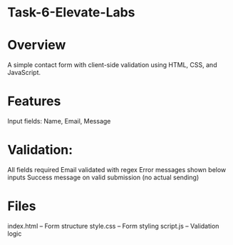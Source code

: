 # Task-6-Elevate-Labs

# Overview
A simple contact form with client-side validation using HTML, CSS, and JavaScript.

# Features
Input fields: Name, Email, Message

# Validation:
All fields required
Email validated with regex
Error messages shown below inputs
Success message on valid submission (no actual sending)

# Files
index.html – Form structure
style.css – Form styling
script.js – Validation logic
